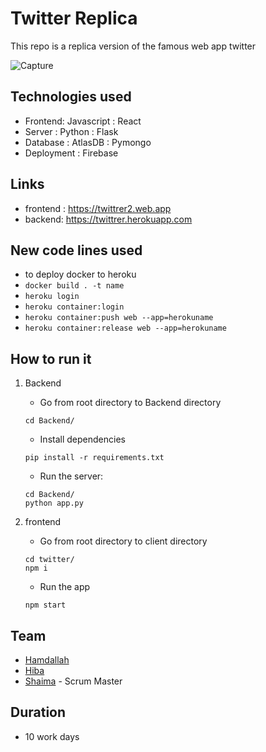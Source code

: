 # Twitter Replica #
 This repo is a replica version of the famous web app twitter

![Capture](https://user-images.githubusercontent.com/37650536/106132566-cab2a680-616c-11eb-9378-51719bed4725.PNG)

## Technologies used ##
- Frontend: Javascript : React 
- Server : Python : Flask
- Database : AtlasDB : Pymongo
- Deployment : Firebase

## Links ##
- frontend : https://twittrer2.web.app
- backend: https://twittrer.herokuapp.com

## New code lines used ##
- to deploy docker to heroku
- ```docker build . -t name```
- ```heroku login```
- ```heroku container:login```
- ```heroku container:push web --app=herokuname```
- ```heroku container:release web --app=herokuname```

## How to run it ##
1. Backend
   - Go from root directory to Backend directory
    ```
    cd Backend/
    ```
   - Install dependencies
    ```
    pip install -r requirements.txt
    ```
   - Run the server:
    ```
    cd Backend/
    python app.py
    ```
    
2. frontend
   - Go from root directory to client directory
   ```
   cd twitter/
   npm i
   ```
   - Run the app
   ```
   npm start
   ```
   
## Team ##
- [Hamdallah](https://github.com/Hamdalla2) 
- [Hiba](https://github.com/hibtmimi) 
- [Shaima](https://github.com/shaima96) - Scrum Master 

## Duration ##
- 10 work days
